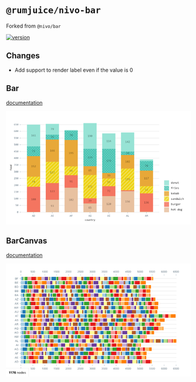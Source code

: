 # `@rumjuice/nivo-bar`

Forked from `@nivo/bar`

[![version](https://img.shields.io/npm/v/@nivo/bar.svg?style=flat-square)](https://www.npmjs.com/package/@rumjuice/nivo-bar)

## Changes

-   Add support to render label even if the value is 0

## Bar

[documentation](http://nivo.rocks/bar)

![Bar](https://raw.githubusercontent.com/plouc/nivo/master/packages/bar/doc/bar.png)

## BarCanvas

[documentation](http://nivo.rocks/bar/canvas)

![BarCanvas](https://raw.githubusercontent.com/plouc/nivo/master/packages/bar/doc/bar-canvas.png)
